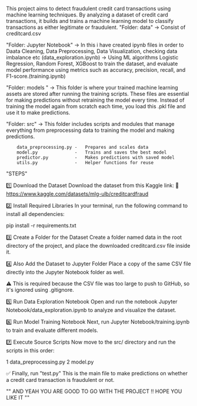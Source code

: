 This project aims to detect fraudulent credit card transactions using machine learning techniques. By analyzing a dataset of credit card transactions, it builds and trains a machine learning model to classify transactions as either legitimate or fraudulent.
"Folder: data"
   -> Consist of creditcard.csv   

"Folder:  Jupyter Notebook"
   -> In this i have created ipynb files in order to Daata Cleaning, Data Preprocessing, Data Visualization, checking data imbalance etc (data_exploration.ipynb)
   -> Using ML algorithms Logistic Regression, Random Forest, XGBoost to train the dataset, and evaluate model performance using metrics such as accuracy, precision, recall, and F1-score.(training.ipynb)

"Folder: models "
   -> This folder is where your trained machine learning assets are stored after running the training scripts. These files are essential for making predictions without retraining the model every time. Instead of training the model again from scratch each time, you load this .pkl file and use it to make predictions.

"Folder: src"
   -> This folder includes scripts and modules that manage everything from preprocessing data to training the model and making predictions.

        data_preprocessing.py -   Prepares and scales data	
        model.py	          -   Trains and saves the best model	
        predictor.py	      -   Makes predictions with saved model	
        utils.py	          -   Helper functions for reuse	


"STEPS"


1️⃣ Download the Dataset
Download the dataset from this Kaggle link:
🔗 https://www.kaggle.com/datasets/mlg-ulb/creditcardfraud

2️⃣ Install Required Libraries
In your terminal, run the following command to install all dependencies:

pip install -r requirements.txt

3️⃣ Create a Folder for the Dataset
Create a folder named data in the root directory of the project, and place the downloaded creditcard.csv file inside it.

4️⃣ Also Add the Dataset to Jupyter Folder
Place a copy of the same CSV file directly into the Jupyter Notebook folder as well.

⚠️ This is required because the CSV file was too large to push to GitHub, so it's ignored using .gitignore.

5️⃣ Run Data Exploration Notebook
Open and run the notebook Jupyter Notebook/data_exploration.ipynb to analyze and visualize the dataset.

6️⃣ Run Model Training Notebook
Next, run Jupyter Notebook/training.ipynb to train and evaluate different models.

7️⃣ Execute Source Scripts
Now move to the src/ directory and run the scripts in this order:

1 data_preprocessing.py
2 model.py

✅ Finally, run "test.py"
This is the main file to make predictions on whether a credit card transaction is fraudulent or not.



"" AND YEAH YOU ARE GOOD TO GO WITH THE PROJECT !! HOPE YOU LIKE IT ""

